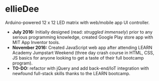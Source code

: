 # ellieDee
Arduino-powered 12 x 12 LED matrix with web/mobile app UI controller.<br>

<ul>
  <li>
  <strong>July 2016:</strong> Initially designed (read: <em>struggled immensely</em>) prior to any serious programming knowledge, created Google Play store app with MIT App Inventor tools.
  </li>
  <li>
    <strong>November 2016:</strong> Created JavaScript web app after attending LEARN Academy Jumpstart Weekend (three day crash course in HTML, CSS, JS basics for anyone looking to get a taste of their full bootcamp program).
  </li>
  <li>
    <strong>TO-DO:</strong> refactor with jQuery and add back-end/IoT integration with newfound full-stack skills thanks to the LEARN bootcamp.
  </li>
</ul>
